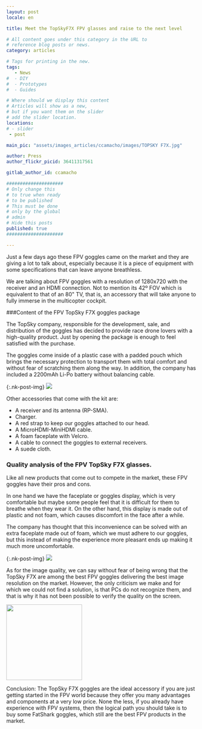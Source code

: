 ```yaml
---
layout: post
locale: en

title: Meet the TopSkyF7X FPV glasses and raise to the next level

# All content goes under this category in the URL to
# reference blog posts or news.
category: articles

# Tags for printing in the new.
tags:
   - News
#  - DIY
#  - Prototypes
#  - Guides

# Where should we display this content
# Articles will show as a new,
# but if you want them on the slider
# add the slider location.
locations:
# - slider
 - post

main_pic: "assets/images_articles/ccamacho/images/TOPSKY F7X.jpg"

author: Press
author_flickr_picid: 36411317561

gitlab_author_id: ccamacho

#####################
# Only change this
# to true when ready
# to be published
# This must be done
# only by the global
# admin
# Hide this posts
published: true
#####################

---
```


Just a few days ago these FPV goggles came on the
market and they are giving a lot to talk about, especially
because it is a piece of equipment with some specifications
that can leave anyone breathless.

We are talking about FPV goggles with a resolution of 1280x720
with the receiver and an HDMI connection. Not to mention its
42º FOV which is equivalent to that of an 80" TV, that is,
an accessory that will take anyone to fully immerse in the
multicopter cockpit. 

###Content of the FPV TopSky F7X goggles package

The TopSky company, responsible for the development, sale, and distribution
of the goggles has decided to provide race drone lovers with a high-quality
product. Just by opening the package is enough to feel satisfied with the purchase. 

The goggles come inside of a plastic case with a padded pouch which brings
the necessary protection to transport them with total comfort and without
fear of scratching them along the way. In addition, the 
company has included a 2200mAh Li-Po battery without balancing 
cable.

{:.nk-post-img}
<img src="/assets/images_articles/{{ page.gitlab_author_id }}/images/fx7-2.jpg">

Other accessories that come with the kit are:
  * A receiver and its antenna (RP-SMA).
  * Charger.
  * A red strap to keep our goggles attached to our head.
  * A MicroHDMI-MiniHDMI cable.
  * A foam faceplate with Velcro.
  * A cable to connect the goggles to external receivers.
  * A suede cloth.

### Quality analysis of the FPV TopSky F7X glasses.

Like all new products that come out to compete in the market,
these FPV goggles have their pros and cons.

In one hand we have the faceplate or goggles display, which is
very comfortable but maybe some people feel that it is difficult
for them to breathe when they wear it. On the other hand, this
display is made out of plastic and not foam, which causes
discomfort in the face after a while.

The company has thought that this inconvenience can be solved
with an extra faceplate made out of foam, which we must adhere
to our goggles, but this instead of making the experience more
pleasant ends up making it much more uncomfortable.

{:.nk-post-img}
<img src="/assets/images_articles/{{ page.gitlab_author_id }}/images/fx7-3.jpg">

As for the image quality, we can say without fear of being wrong that
the TopSky F7X are among the best FPV goggles delivering the best image
resolution on the market. However, the only criticism we make and for
which we could not find a solution, is that PCs do not recognize them,
and that is why it has not been possible to verify the quality on the screen.

<div class="nk-post-text mt-0">
    <img style="height: 200px;" class="float-left mt-0" src="/assets/images_articles/{{ page.gitlab_author_id }}/images/fx7-4.jpg" alt="">
        <p class="text-white">
Conclusion: The TopSky F7X goggles are the ideal accessory if you
are just getting started in the FPV world because they offer you
many advantages and components at a very low price. None the less,
if you already have experience with FPV systems, then the logical
path you should take is to buy some FatShark goggles, which still
are the best FPV products in the market. 
</p>
</div>
